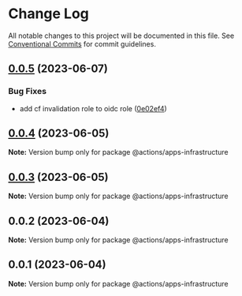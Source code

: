# Change Log

All notable changes to this project will be documented in this file.
See [Conventional Commits](https://conventionalcommits.org) for commit guidelines.

## [0.0.5](https://github.com/ashleyjtaylor/actions/compare/@actions/apps-infrastructure@0.0.4...@actions/apps-infrastructure@0.0.5) (2023-06-07)


### Bug Fixes

* add cf invalidation role to oidc role ([0e02ef4](https://github.com/ashleyjtaylor/actions/commit/0e02ef4e140b7a8eba6dba33e6a548972d12516f))





## [0.0.4](https://github.com/ashleyjtaylor/actions/compare/@actions/apps-infrastructure@0.0.3...@actions/apps-infrastructure@0.0.4) (2023-06-05)

**Note:** Version bump only for package @actions/apps-infrastructure





## [0.0.3](https://github.com/ashleyjtaylor/actions/compare/@actions/apps-infrastructure@0.0.2...@actions/apps-infrastructure@0.0.3) (2023-06-05)

**Note:** Version bump only for package @actions/apps-infrastructure





## 0.0.2 (2023-06-04)

**Note:** Version bump only for package @actions/apps-infrastructure





## 0.0.1 (2023-06-04)

**Note:** Version bump only for package @actions/apps-infrastructure

